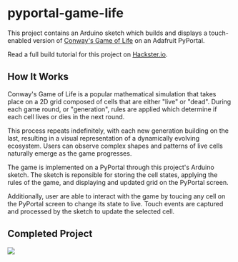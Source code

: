 # pyportal-game-life
This project contains an Arduino sketch which builds and displays a touch-enabled version of [Conway's Game of Life](https://en.wikipedia.org/wiki/Conway%27s_Game_of_Life) on an Adafruit PyPortal. 

Read a full build tutorial for this project on [Hackster.io](https://www.hackster.io/rhammell/pyportal-conway-s-game-of-life-039294).

## How It Works
Conway's Game of Life is a popular mathematical simulation that takes place on a 2D grid composed of cells that are either "live" or "dead". During each game round, or "generation", rules are applied which determine if each cell lives or dies in the next round. 

This process repeats indefinitely, with each new generation building on the last, resulting in a visual representation of a dynamically evolving ecosystem. Users can observe complex shapes and patterns of live cells naturally emerge as the game progresses.

The game is implemented on a PyPortal through this project's Arduino sketch. The sketch is reponsible for storing the cell states, applying the rules of the game, and displaying and updated grid on the PyPortal screen. 

Additionally, user are able to interact with the game by toucing any cell on the PyPortal screen to change its state to live. Touch events are captured and processed by the sketch to update the selected cell. 

## Completed Project
<img src="img/pyportal.jpg">

